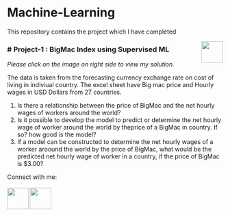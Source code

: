 # Machine-Learning

This repository contains the project which I have completed

[<img align = right height = 50 width = 50 src = https://cdn4.iconfinder.com/data/icons/logos-and-brands/512/267_Python_logo-512.png>](https://github.com/riyasoni1/Machine-Learning/blob/main/BigMac%20index%20SML.ipynb)

### # Project-1 : BigMac Index using Supervised ML
_Please click on the image on right side to view my solution._

The data is taken from the forecasting currency exchange rate on cost of living in indiviual country. The excel sheet have Big mac price and Hourly wages in USD Dollars from 27 countries.

1. Is there a relationship between the price of BigMac and the net hourly wages of workers around the world?
2. Is it possible to develop the model to predict or determine the net hourly wage of worker around the world by theprice of a BigMac in country. If so? how good is the model?
3. If a model can be constructed to determine the net hourly wages of a worker aroound the world by the price of BigMac, what would be the predicted net hourly wage of worker in a country, if the price of BigMac is $3.00?

Connect with me:
<br>
<br>
[<img align = left height = 50 width = 50 src = https://cdn4.iconfinder.com/data/icons/social-media-free-13/32/Github_social_media_logo-512.png>](https://github.com/riyasoni1)
[<img align = left height = 50 width = 50 src = https://cdn1.iconfinder.com/data/icons/logotypes/32/circle-linkedin-512.png>](https://www.linkedin.com/in/riyasoni7/)

